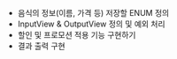 * 음식의 정보(이름, 가격 등) 저장할 ENUM 정의
* InputView & OutputView 정의 및 예외 처리
* 할인 및 프로모션 적용 기능 구현하기
* 결과 출력 구현